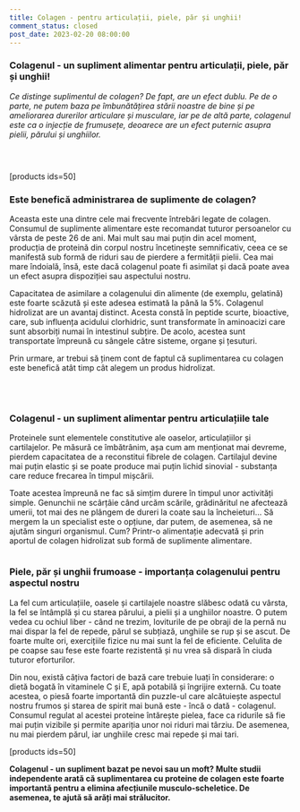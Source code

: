 ```yaml
---
title: Colagen - pentru articulații, piele, păr și unghii!
comment_status: closed
post_date: 2023-02-20 08:00:00
---
```

<!-- wp:heading {"level":3} -->
<h3>Colagenul - un supliment alimentar pentru articulații, piele, păr și unghii!</h3>
<!-- /wp:heading -->

<!-- wp:paragraph -->
<p><em>Ce distinge suplimentul de colagen? De fapt, are un efect dublu. Pe de o parte, ne putem baza pe îmbunătățirea stării noastre de bine și pe ameliorarea durerilor articulare și musculare, iar pe de altă parte, colagenul este ca o injecție de frumusețe, deoarece are un efect puternic asupra pielii, părului și unghiilor.</em></p>
<!-- /wp:paragraph -->

<!-- wp:spacer {"height":"30px"} -->
<div style="height:30px" aria-hidden="true" class="wp-block-spacer"></div>
<!-- /wp:spacer -->

<!-- wp:shortcode -->
[products ids=50]
<!-- /wp:shortcode -->

<!-- wp:heading {"level":3} -->
<h3>Este benefică administrarea de suplimente de colagen?</h3>
<!-- /wp:heading -->

<!-- wp:paragraph -->
<p>Aceasta este una dintre cele mai frecvente întrebări legate de colagen. Consumul de suplimente alimentare este recomandat tuturor persoanelor cu vârsta de peste 26 de ani. Mai mult sau mai puțin din acel moment, producția de proteină din corpul nostru încetinește semnificativ, ceea ce se manifestă sub formă de riduri sau de pierdere a fermității pielii. Cea mai mare îndoială, însă, este dacă colagenul poate fi asimilat și dacă poate avea un efect asupra dispoziției sau aspectului nostru.</p>
<!-- /wp:paragraph -->

<!-- wp:paragraph -->
<p>Capacitatea de asimilare a colagenului din alimente (de exemplu, gelatină) este foarte scăzută și este adesea estimată la până la 5%. Colagenul hidrolizat are un avantaj distinct. Acesta constă în peptide scurte, bioactive, care, sub influența acidului clorhidric, sunt transformate în aminoacizi care sunt absorbiți numai în intestinul subțire. De acolo, acestea sunt transportate împreună cu sângele către sisteme, organe și țesuturi.</p>
<!-- /wp:paragraph -->

<!-- wp:paragraph -->
<p>Prin urmare, ar trebui să ținem cont de faptul că suplimentarea cu colagen este benefică atât timp cât alegem un produs hidrolizat.</p>
<!-- /wp:paragraph -->

<!-- wp:spacer {"height":"35px"} -->
<div style="height:35px" aria-hidden="true" class="wp-block-spacer"></div>
<!-- /wp:spacer -->

<!-- wp:heading {"level":3} -->
<h3>Colagenul - un supliment alimentar pentru articulațiile tale</h3>
<!-- /wp:heading -->

<!-- wp:paragraph -->
<p>Proteinele sunt elementele constitutive ale oaselor, articulațiilor și cartilajelor. Pe măsură ce îmbătrânim, așa cum am menționat mai devreme, pierdem capacitatea de a reconstitui fibrele de colagen. Cartilajul devine mai puțin elastic și se poate produce mai puțin lichid sinovial - substanța care reduce frecarea în timpul mișcării.</p>
<!-- /wp:paragraph -->

<!-- wp:paragraph -->
<p>Toate acestea împreună ne fac să simțim durere în timpul unor activități simple. Genunchii ne scârțâie când urcăm scările, grădinăritul ne afectează umerii, tot mai des ne plângem de dureri la coate sau la încheieturi... Să mergem la un specialist este o opțiune, dar putem, de asemenea, să ne ajutăm singuri organismul. Cum? Printr-o alimentație adecvată și prin aportul de colagen hidrolizat sub formă de suplimente alimentare.</p>
<!-- /wp:paragraph -->

<!-- wp:image {"align":"center","id":213,"sizeSlug":"full","linkDestination":"none"} -->
<figure class="wp-block-image aligncenter size-full"><img src="https://primabiotic.de/wp-content/uploads/2022/11/gelenke_480x480-1.webp" alt="" class="wp-image-213"/></figure>
<!-- /wp:image -->

<!-- wp:heading {"level":3} -->
<h3>Piele, păr și unghii frumoase - importanța colagenului pentru aspectul nostru</h3>
<!-- /wp:heading -->

<!-- wp:paragraph -->
<p>La fel cum articulațiile, oasele și cartilajele noastre slăbesc odată cu vârsta, la fel se întâmplă și cu starea părului, a pielii și a unghiilor noastre. O putem vedea cu ochiul liber - când ne trezim, loviturile de pe obraji de la pernă nu mai dispar la fel de repede, părul se subțiază, unghiile se rup și se ascut. De foarte multe ori, exercițiile fizice nu mai sunt la fel de eficiente. Celulita de pe coapse sau fese este foarte rezistentă și nu vrea să dispară în ciuda tuturor eforturilor.</p>
<!-- /wp:paragraph -->

<!-- wp:paragraph -->
<p>Din nou, există câțiva factori de bază care trebuie luați în considerare: o dietă bogată în vitaminele C și E, apă potabilă și îngrijire externă. Cu toate acestea, o piesă foarte importantă din puzzle-ul care alcătuiește aspectul nostru frumos și starea de spirit mai bună este - încă o dată - colagenul. Consumul regulat al acestei proteine întărește pielea, face ca ridurile să fie mai puțin vizibile și permite apariția unor noi riduri mai târziu. De asemenea, nu mai pierdem părul, iar unghiile cresc mai repede și mai tari.</p>
<!-- /wp:paragraph -->

<!-- wp:shortcode -->
[products ids=50]
<!-- /wp:shortcode -->

<!-- wp:paragraph -->
<p><strong>Colagenul - un supliment bazat pe nevoi sau un moft? Multe studii independente arată că suplimentarea cu proteine de colagen este foarte importantă pentru a elimina afecțiunile musculo-scheletice. De asemenea, te ajută să arăți mai strălucitor.</strong> </p>
<!-- /wp:paragraph -->
